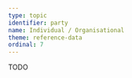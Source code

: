 ```yaml
---
type: topic
identifier: party
name: Individual / Organisational
theme: reference-data
ordinal: 7
---
```

TODO
